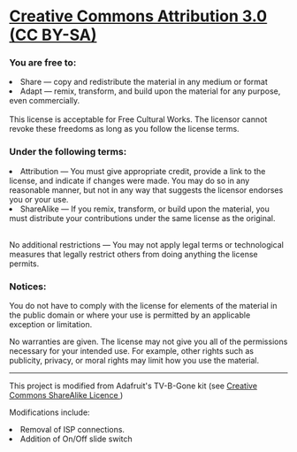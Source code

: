 # <a href="https://creativecommons.org/licenses/by-sa/3.0/"> Creative Commons Attribution 3.0 (CC BY-SA) </a>

### You are free to:
<li>Share — copy and redistribute the material in any medium or format </li>
<li>Adapt — remix, transform, and build upon the material
for any purpose, even commercially.</li>
<br>
This license is acceptable for Free Cultural Works.
The licensor cannot revoke these freedoms as long as you follow the license terms.

### Under the following terms:
<li>Attribution — You must give appropriate credit, provide a link to the license, and indicate if changes were made. You may do so in any reasonable manner, but not in any way that suggests the licensor endorses you or your use.</li>

<li>ShareAlike — If you remix, transform, or build upon the material, you must distribute your contributions under the same license as the original.</li>
<br>

No additional restrictions — You may not apply legal terms or technological measures that legally restrict others from doing anything the license permits.
### Notices:
You do not have to comply with the license for elements of the material in the public domain or where your use is permitted by an applicable exception or limitation.
<p>No warranties are given. The license may not give you all of the permissions necessary for your intended use. For example, other rights such as publicity, privacy, or moral rights may limit how you use the material.


****************

This project is modified from Adafruit's TV-B-Gone kit (see <a href="https://learn.adafruit.com/assets/6198"> Creative Commons ShareAlike Licence </a>)

Modifications include:
<li> Removal of ISP connections. </li>
<li> Addition of On/Off slide switch </li>

